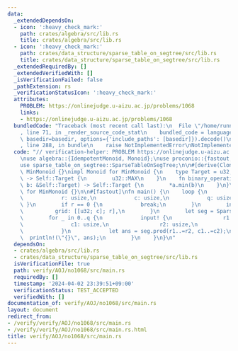 ```yaml
---
data:
  _extendedDependsOn:
  - icon: ':heavy_check_mark:'
    path: crates/algebra/src/lib.rs
    title: crates/algebra/src/lib.rs
  - icon: ':heavy_check_mark:'
    path: crates/data_structure/sparse_table_on_segtree/src/lib.rs
    title: crates/data_structure/sparse_table_on_segtree/src/lib.rs
  _extendedRequiredBy: []
  _extendedVerifiedWith: []
  _isVerificationFailed: false
  _pathExtension: rs
  _verificationStatusIcon: ':heavy_check_mark:'
  attributes:
    PROBLEM: https://onlinejudge.u-aizu.ac.jp/problems/1068
    links:
    - https://onlinejudge.u-aizu.ac.jp/problems/1068
  bundledCode: "Traceback (most recent call last):\n  File \"/home/runner/.local/lib/python3.10/site-packages/onlinejudge_verify/documentation/build.py\"\
    , line 71, in _render_source_code_stat\n    bundled_code = language.bundle(stat.path,\
    \ basedir=basedir, options={'include_paths': [basedir]}).decode()\n  File \"/home/runner/.local/lib/python3.10/site-packages/onlinejudge_verify/languages/rust.py\"\
    , line 288, in bundle\n    raise NotImplementedError\nNotImplementedError\n"
  code: "// verification-helper: PROBLEM https://onlinejudge.u-aizu.ac.jp/problems/1068\n\
    \nuse algebra::{IdempotentMonoid, Monoid};\nuse proconio::{fastout, input};\n\
    use sparse_table_on_segtree::SparseTableOnSegTree;\n\n#[derive(Clone)]\npub enum\
    \ MinMonoid {}\nimpl Monoid for MinMonoid {\n    type Target = u32;\n    fn id_element()\
    \ -> Self::Target {\n        u32::MAX\n    }\n    fn binary_operation(a: &Self::Target,\
    \ b: &Self::Target) -> Self::Target {\n        *a.min(b)\n    }\n}\nimpl IdempotentMonoid\
    \ for MinMonoid {}\n\n#[fastout]\nfn main() {\n    loop {\n        input! {\n\
    \            r: usize,\n            c: usize,\n            q: usize,\n       \
    \ }\n        if r == 0 {\n            break;\n        }\n        input! {\n  \
    \          grid: [[u32; c]; r],\n        }\n        let seg = SparseTableOnSegTree::<MinMonoid>::new(grid);\n\
    \        for _ in 0..q {\n            input! {\n                r1: usize,\n \
    \               c1: usize,\n                r2: usize,\n                c2: usize,\n\
    \            }\n            let ans = seg.prod(r1..=r2, c1..=c2);\n          \
    \  println!(\"{}\", ans);\n        }\n    }\n}\n"
  dependsOn:
  - crates/algebra/src/lib.rs
  - crates/data_structure/sparse_table_on_segtree/src/lib.rs
  isVerificationFile: true
  path: verify/AOJ/no1068/src/main.rs
  requiredBy: []
  timestamp: '2024-04-02 23:39:51+09:00'
  verificationStatus: TEST_ACCEPTED
  verifiedWith: []
documentation_of: verify/AOJ/no1068/src/main.rs
layout: document
redirect_from:
- /verify/verify/AOJ/no1068/src/main.rs
- /verify/verify/AOJ/no1068/src/main.rs.html
title: verify/AOJ/no1068/src/main.rs
---
```

